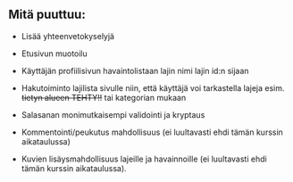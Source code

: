## Mitä puuttuu:

- Lisää yhteenvetokyselyjä

- Etusivun muotoilu

- Käyttäjän profiilisivun havaintolistaan lajin nimi lajin id:n sijaan

- Hakutoiminto lajilista sivulle niin, että käyttäjä voi tarkastella lajeja esim. ~~tietyn alueen TEHTY!!~~ tai kategorian mukaan

- Salasanan monimutkaisempi validointi ja kryptaus

- Kommentointi/peukutus mahdollisuus (ei luultavasti ehdi tämän kurssin aikataulussa)

- Kuvien lisäysmahdollisuus lajeille ja havainnoille (ei luultavasti ehdi tämän kurssin aikataulussa).
